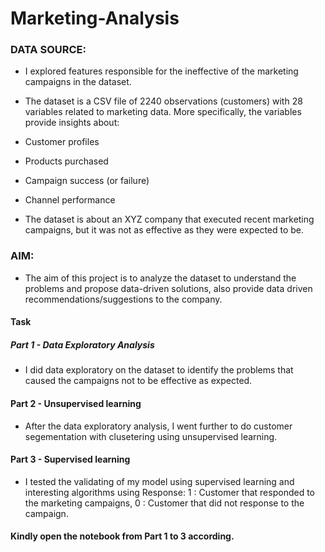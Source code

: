 # Marketing-Analysis

### DATA SOURCE:
* I explored features responsible for the ineffective of the marketing campaigns in the dataset.

* The dataset is a CSV file of 2240 observations (customers) with 28 variables related to marketing data. More specifically, the variables provide insights about:

* Customer profiles
* Products purchased
* Campaign success (or failure)
* Channel performance
* The dataset is about an XYZ company that executed recent marketing campaigns, but it was not as effective as they were expected to be. 

### AIM:
* The aim of this project is to analyze the dataset to understand the problems and propose data-driven solutions, also provide data driven recommendations/suggestions to the company. 

#### Task
##### Part 1 - Data Exploratory Analysis
* I did data exploratory on the dataset to identify the problems that caused the campaigns not to be effective as expected.

#### Part 2 - Unsupervised learning
* After the data exploratory analysis, I went further to do customer segementation with clusetering using unsupervised learning.

#### Part 3 - Supervised learning
* I tested the validating of my model using supervised learning and interesting algorithms using  Response: 1 : Customer that responded to the marketing campaigns, 0 : Customer that did not response to the campaign.

#### Kindly open the notebook from Part 1 to 3 according.

